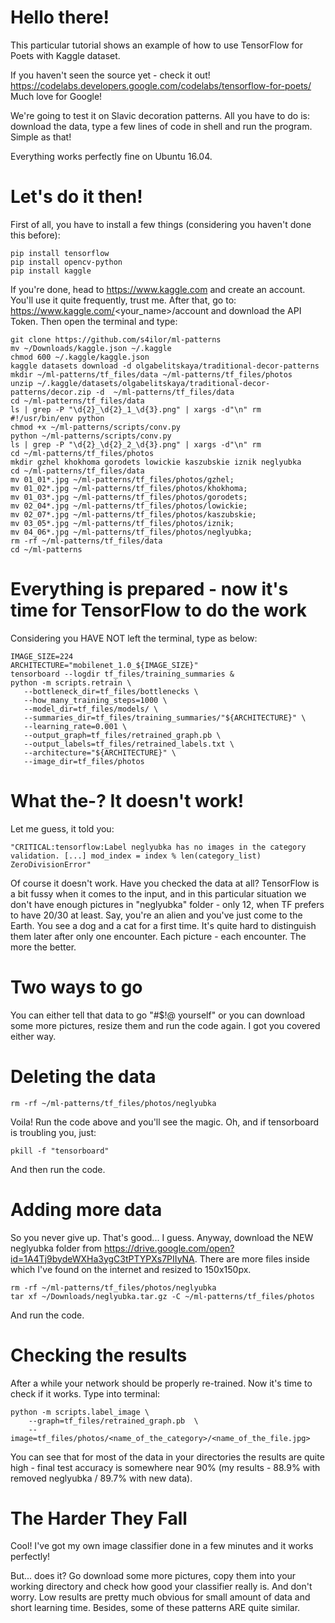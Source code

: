 # Hello there!
This particular tutorial shows an example of how to use TensorFlow for Poets with Kaggle dataset.

If you haven't seen the source yet - check it out! https://codelabs.developers.google.com/codelabs/tensorflow-for-poets/ \
Much love for Google!

We're going to test it on Slavic decoration patterns. All you have to do is: download the data, type a few lines of code in shell and run the program. Simple as that!

Everything works perfectly fine on Ubuntu 16.04.

# Let's do it then!
First of all, you have to install a few things (considering you haven't done this before):

```
pip install tensorflow
pip install opencv-python
pip install kaggle
```

If you're done, head to https://www.kaggle.com and create an account. You'll use it quite frequently, trust me. After that, go to: https://www.kaggle.com/<your_name>/account and download the API Token. Then open the terminal and type:

```
git clone https://github.com/s4ilor/ml-patterns 
mv ~/Downloads/kaggle.json ~/.kaggle 
chmod 600 ~/.kaggle/kaggle.json
kaggle datasets download -d olgabelitskaya/traditional-decor-patterns 
mkdir ~/ml-patterns/tf_files/data ~/ml-patterns/tf_files/photos 
unzip ~/.kaggle/datasets/olgabelitskaya/traditional-decor-patterns/decor.zip -d  ~/ml-patterns/tf_files/data 
cd ~/ml-patterns/tf_files/data 
ls | grep -P "\d{2}_\d{2}_1_\d{3}.png" | xargs -d"\n" rm 
#!/usr/bin/env python 
chmod +x ~/ml-patterns/scripts/conv.py 
python ~/ml-patterns/scripts/conv.py 
ls | grep -P "\d{2}_\d{2}_2_\d{3}.png" | xargs -d"\n" rm 
cd ~/ml-patterns/tf_files/photos 
mkdir gzhel khokhoma gorodets lowickie kaszubskie iznik neglyubka 
cd ~/ml-patterns/tf_files/data 
mv 01_01*.jpg ~/ml-patterns/tf_files/photos/gzhel; 
mv 01_02*.jpg ~/ml-patterns/tf_files/photos/khokhoma; 
mv 01_03*.jpg ~/ml-patterns/tf_files/photos/gorodets; 
mv 02_04*.jpg ~/ml-patterns/tf_files/photos/lowickie; 
mv 02_07*.jpg ~/ml-patterns/tf_files/photos/kaszubskie; 
mv 03_05*.jpg ~/ml-patterns/tf_files/photos/iznik; 
mv 04_06*.jpg ~/ml-patterns/tf_files/photos/neglyubka;
rm -rf ~/ml-patterns/tf_files/data 
cd ~/ml-patterns
```

# Everything is prepared - now it's time for TensorFlow to do the work
 
Considering you HAVE NOT left the terminal, type as below:

```
IMAGE_SIZE=224
ARCHITECTURE="mobilenet_1.0_${IMAGE_SIZE}"
tensorboard --logdir tf_files/training_summaries &
python -m scripts.retrain \
   --bottleneck_dir=tf_files/bottlenecks \
   --how_many_training_steps=1000 \
   --model_dir=tf_files/models/ \
   --summaries_dir=tf_files/training_summaries/"${ARCHITECTURE}" \
   --learning_rate=0.001 \
   --output_graph=tf_files/retrained_graph.pb \
   --output_labels=tf_files/retrained_labels.txt \
   --architecture="${ARCHITECTURE}" \
   --image_dir=tf_files/photos
```

# What the-? It doesn't work!

Let me guess, it told you:

```
"CRITICAL:tensorflow:Label neglyubka has no images in the category validation. [...] mod_index = index % len(category_list) ZeroDivisionError"
```

Of course it doesn't work. Have you checked the data at all? TensorFlow is a bit fussy when it comes to the input, and in this particular situation we don't have enough pictures in "neglyubka" folder - only 12, when TF prefers to have 20/30 at least. Say, you're an alien and you've just come to the Earth. You see a dog and a cat for a first time. It's quite hard to distinguish them later after only one encounter. Each picture - each encounter. The more the better.

# Two ways to go

You can either tell that data to go "#$!@ yourself" or you can download some more pictures, resize them and run the code again. I got you covered either way.

# Deleting the data

```
rm -rf ~/ml-patterns/tf_files/photos/neglyubka
```

Voila! Run the code above and you'll see the magic. Oh, and if tensorboard is troubling you, just:

```
pkill -f "tensorboard"
```

And then run the code.

# Adding more data

So you never give up. That's good... I guess. Anyway, download the NEW neglyubka folder from https://drive.google.com/open?id=1A4Tj9bydeWXHa3ygC3tPTYPXs7PIIyNA. There are more files inside which I've found on the internet and resized to 150x150px.

```
rm -rf ~/ml-patterns/tf_files/photos/neglyubka
tar xf ~/Downloads/neglyubka.tar.gz -C ~/ml-patterns/tf_files/photos
```

And run the code.

# Checking the results

After a while your network should be properly re-trained. Now it's time to check if it works.
Type into terminal:

```
python -m scripts.label_image \
    --graph=tf_files/retrained_graph.pb  \
    --image=tf_files/photos/<name_of_the_category>/<name_of_the_file.jpg>
```    

You can see that for most of the data in your directories the results are quite high - final test accuracy is somewhere near 90% (my results - 88.9% with removed neglyubka / 89.7% with new data).

# The Harder They Fall

Cool! I've got my own image classifier done in a few minutes and it works perfectly!

But... does it? Go download some more pictures, copy them into your working directory and check how good your classifier really is.
And don't worry. Low results are pretty much obvious for small amount of data and short learning time. Besides, some of these patterns ARE quite similar.


